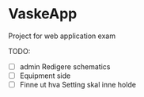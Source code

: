 # VaskeApp

Project for web application exam

TODO:

* [ ] admin Redigere schematics
* [ ] Equipment side
* [ ] Finne ut hva Setting skal inne holde
